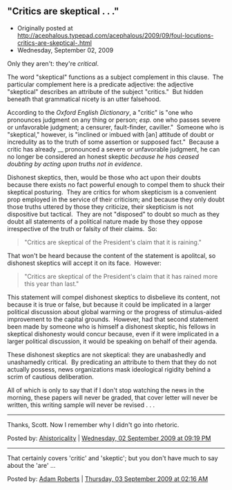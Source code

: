 ## "Critics are skeptical . . ."

 * Originally posted at http://acephalous.typepad.com/acephalous/2009/09/foul-locutions-critics-are-skeptical-.html
 * Wednesday, September 02, 2009

Only they aren't: they're _critical_.  

The word "skeptical" functions as a subject complement in this clause.  The particular complement here is a predicate adjective: the adjective "skeptical" describes an attribute of the subject "critics."  But hidden beneath that grammatical nicety is an utter falsehood.  

According to the _Oxford English Dictionary_, a "critic" is "one who pronounces judgment on any thing or person; _esp._ one who passes severe or unfavorable judgment; a censurer, fault-finder, caviller."  Someone who is "skeptical," however, is "inclined or imbued with [an] attitude of doubt or incredulity as to the truth of some assertion or supposed fact."  Because a critic has already __ pronounced a severe or unfavorable judgment, he can no longer be considered an honest skeptic _because he has ceased doubting by acting upon truths not in evidence_.  

Dishonest skeptics, then, would be those who act upon their doubts because there exists no fact powerful enough to compel them to shuck their skeptical posturing.  They are critics for whom skepticism is a convenient prop employed in the service of their criticism; and because they only doubt those truths uttered by those they criticize, their skepticism is not dispositive but tactical.  They are not "disposed" to doubt so much as they doubt all statements of a political nature made by those they oppose irrespective of the truth or falsity of their claims.  So:

> "Critics are skeptical of the President's claim that it is raining." 

That won't be heard because the content of the statement is apolitcal, so dishonest skeptics will accept it on its face.  However:

> "Critics are skeptical of the President's claim that it has rained more this year than last."

This statement will compel dishonest skeptics to disbelieve its content, not because it is true or false, but because it could be implicated in a larger political discussion about global warming or the progress of stimulus-aided improvement to the capital grounds.  However, had that second statement been made by someone who is himself a dishonest skeptic, his fellows in skeptical dishonesty would concur because, even if it were implicated in a larger political discussion, it would be speaking on behalf of their agenda.  

These dishonest skeptics are not skeptical: they are unabashedly and unashamedly critical.  By predicating an attribute to them that they do not actually possess, news organizations mask ideological rigidity behind a scrim of cautious deliberation.  

All of which is only to say that if I don't stop watching the news in the morning, these papers will never be graded, that cover letter will never be written, this writing sample will never be revised . . .

* * *

Thanks, Scott. Now I remember why I didn't go into rhetoric.

Posted by: [Ahistoricality](http://ahistoricality.blogspot.com) | [Wednesday, 02 September 2009 at 09:19 PM](http://acephalous.typepad.com/acephalous/2009/09/foul-locutions-critics-are-skeptical-.html?cid=6a00d8341c2df453ef0120a542aaac970b#comment-6a00d8341c2df453ef0120a542aaac970b)

* * *

That certainly covers 'critic' and 'skeptic'; but you don't have much to say about the 'are' ...

Posted by: [Adam Roberts](http://www.adamroberts.com) | [Thursday, 03 September 2009 at 02:16 AM](http://acephalous.typepad.com/acephalous/2009/09/foul-locutions-critics-are-skeptical-.html?cid=6a00d8341c2df453ef0120a5434b5d970b#comment-6a00d8341c2df453ef0120a5434b5d970b)

